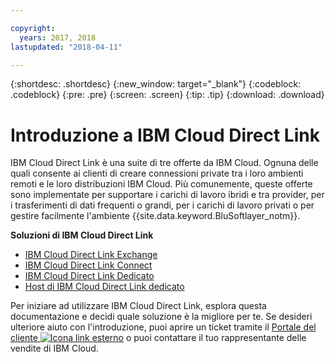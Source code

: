 ```yaml
---

copyright:
  years: 2017, 2018
lastupdated: "2018-04-11"

---
```


{:shortdesc: .shortdesc}
{:new_window: target="_blank"}
{:codeblock: .codeblock}
{:pre: .pre}
{:screen: .screen}
{:tip: .tip}
{:download: .download}

# Introduzione a IBM Cloud Direct Link

IBM Cloud Direct Link è una suite di tre offerte da IBM Cloud. Ognuna delle quali consente ai clienti di creare connessioni private tra i loro ambienti remoti e le loro distribuzioni IBM Cloud. Più comunemente, queste offerte sono implementate per supportare i carichi di lavoro ibridi e tra provider, per i trasferimenti di dati frequenti o grandi, per i carichi di lavoro privati o per gestire facilmente l'ambiente {{site.data.keyword.BluSoftlayer_notm}}.

**Soluzioni di IBM Cloud Direct Link**

 * [IBM Cloud Direct Link Exchange](about.html#the-direct-link-cloud-exchange-solution)
 * [IBM Cloud Direct Link Connect](about.html#the-direct-link-connect-solution)
 * [IBM Cloud Direct Link Dedicato](about.html#the-direct-link-dedicated-solution)
 * [Host di IBM Cloud Direct Link dedicato](about.html#the-direct-dedicated-hosting-solution)

Per iniziare ad utilizzare IBM Cloud Direct Link, esplora questa documentazione e decidi quale soluzione è la migliore per te. Se desideri ulteriore aiuto con l'introduzione, puoi aprire un ticket tramite il [Portale del cliente ![Icona link esterno](../../icons/launch-glyph.svg "Icona link esterno")](https://control.softlayer.com/) o puoi contattare il tuo rappresentante delle vendite di IBM Cloud.
